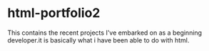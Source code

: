 # html-portfolio2
This contains the recent projects I've embarked on as a beginning developer.it is basically what i have been able to do with html.
